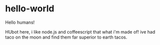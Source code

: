 # hello-world
Hello humans!

HUbot here, i like node.js and coffeescript that what i'm made of!
ive had taco on the moon and find them far superior to earth tacos. 


